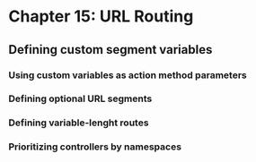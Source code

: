 # Chapter 15: URL Routing

## Defining custom segment variables

### Using custom variables as action method parameters

### Defining optional URL segments

### Defining variable-lenght routes

### Prioritizing controllers by namespaces

<!--
> SUMMARRY AND UPDATE ==========================
.
> CONTENTS =====================================
# Chapter 15: URL Routing
## Defining custom segment variables
### Using custom variables as action method parameters
### Defining optional URL segments
### Defining variable-lenght routes
### Prioritizing controllers by namespaces
.
> GITHUB =====================================
https://github.com/deyran/asp-dot-net-training/blob/main/pro-asp-net-mvc/chapter-15/gg-defining-custom-segment-variables.md
.
> # ==========================================
#DotNet #csharp #csharpdotnet #dotnetcore #csharpdeveloper #dotnetdevelopers #aspnetcore #ASPNET #aspdotnet #IT #developer #TI #tecnologia #DevOps #desenvolvedor #programador #software #homeoffice #dev #tecnologiadainformacao #devs #code #programacao #programação #tecnologiadainformação #sistemasdeinformação #engenhariadesoftware #GitHub #ASPNETMVC #ASPNET #MVC #core #MVC #route #urlroute #urlroting #urlpatterns #RoutingSystem
-->
